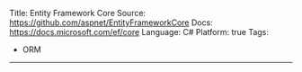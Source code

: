 Title: Entity Framework Core
Source: https://github.com/aspnet/EntityFrameworkCore
Docs: https://docs.microsoft.com/ef/core
Language: C#
Platform: true
Tags:
  - ORM
---